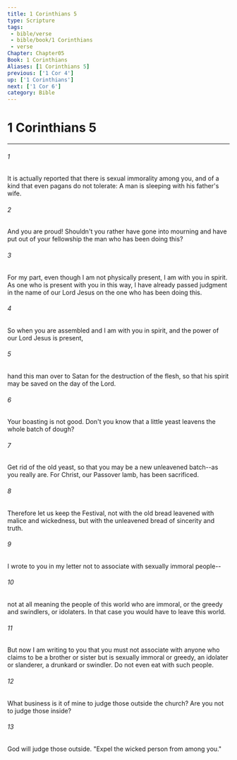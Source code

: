 ```yaml
---
title: 1 Corinthians 5
type: Scripture
tags:
 - bible/verse
 - bible/book/1 Corinthians
 - verse
Chapter: Chapter05
Book: 1 Corinthians
Aliases: [1 Corinthians 5]
previous: ['1 Cor 4']
up: ['1 Corinthians']
next: ['1 Cor 6']
category: Bible
---
```

# 1 Corinthians 5

***


###### 1 
It is actually reported that there is sexual immorality among you, and of a kind that even pagans do not tolerate: A man is sleeping with his father's wife. 

###### 2 
And you are proud! Shouldn't you rather have gone into mourning and have put out of your fellowship the man who has been doing this? 

###### 3 
For my part, even though I am not physically present, I am with you in spirit. As one who is present with you in this way, I have already passed judgment in the name of our Lord Jesus on the one who has been doing this. 

###### 4 
So when you are assembled and I am with you in spirit, and the power of our Lord Jesus is present, 

###### 5 
hand this man over to Satan for the destruction of the flesh, so that his spirit may be saved on the day of the Lord. 

###### 6 
Your boasting is not good. Don't you know that a little yeast leavens the whole batch of dough? 

###### 7 
Get rid of the old yeast, so that you may be a new unleavened batch--as you really are. For Christ, our Passover lamb, has been sacrificed. 

###### 8 
Therefore let us keep the Festival, not with the old bread leavened with malice and wickedness, but with the unleavened bread of sincerity and truth. 

###### 9 
I wrote to you in my letter not to associate with sexually immoral people-- 

###### 10 
not at all meaning the people of this world who are immoral, or the greedy and swindlers, or idolaters. In that case you would have to leave this world. 

###### 11 
But now I am writing to you that you must not associate with anyone who claims to be a brother or sister but is sexually immoral or greedy, an idolater or slanderer, a drunkard or swindler. Do not even eat with such people. 

###### 12 
What business is it of mine to judge those outside the church? Are you not to judge those inside? 

###### 13 
God will judge those outside. "Expel the wicked person from among you." 
